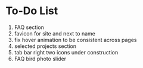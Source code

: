 # To-Do List

1. FAQ section
2. favicon for site and next to name
3. fix hover animation to be consistent across pages
4. selected projects section
5. tab bar right two icons under construction
6. FAQ bird photo slider
